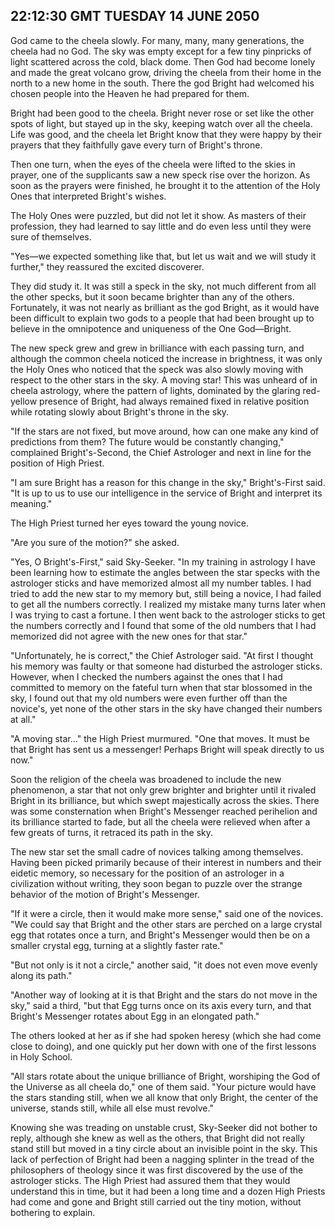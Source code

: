 ## 22:12:30 GMT TUESDAY 14 JUNE 2050
God came to the cheela slowly. For many, many, many generations, the cheela had no God. The sky was empty except for a few tiny pinpricks of light scattered across the cold, black dome. Then God had become lonely and made the great volcano grow, driving the cheela from their home in the north to a new home in the south. There the god Bright had welcomed his chosen people into the Heaven he had prepared for them.

Bright had been good to the cheela. Bright never rose or set like the other spots of light, but stayed up in the sky, keeping watch over all the cheela. Life was good, and the cheela let Bright know that they were happy by their prayers that they faithfully gave every turn of Bright's throne.

Then one turn, when the eyes of the cheela were lifted to the skies in prayer, one of the supplicants saw a new speck rise over the horizon. As soon as the prayers were finished, he brought it to the attention of the Holy Ones that interpreted Bright's wishes.

The Holy Ones were puzzled, but did not let it show. As masters of their profession, they had learned to say little and do even less until they were sure of themselves.

"Yes&mdash;we expected something like that, but let us wait and we will study it further," they reassured the excited discoverer.

They did study it. It was still a speck in the sky, not much different from all the other specks, but it soon became brighter than any of the others. Fortunately, it was not nearly as brilliant as the god Bright, as it would have been difficult to explain two gods to a people that had been brought up to believe in the omnipotence and uniqueness of the One God&mdash;Bright.

The new speck grew and grew in brilliance with each passing turn, and although the common cheela noticed the increase in brightness, it was only the Holy Ones who noticed that the speck was also slowly moving with respect to the other stars in the sky. A moving star! This was unheard of in cheela astrology, where the pattern of lights, dominated by the glaring red-yellow presence of Bright, had always remained fixed in relative position while rotating slowly about Bright's throne in the sky.

"If the stars are not fixed, but move around, how can one make any kind of predictions from them? The future would be constantly changing," complained Bright's-Second, the Chief Astrologer and next in line for the position of High Priest.

"I am sure Bright has a reason for this change in the sky," Bright's-First said. "It is up to us to use our intelligence in the service of Bright and interpret its meaning."

The High Priest turned her eyes toward the young novice.

"Are you sure of the motion?" she asked.

"Yes, O Bright's-First," said Sky-Seeker. "In my training in astrology I have been learning how to estimate the angles between the star specks with the astrologer sticks and have memorized almost all my number tables. I had tried to add the new star to my memory but, still being a novice, I had failed to get all the numbers correctly. I realized my mistake many turns later when I was trying to cast a fortune. I then went back to the astrologer sticks to get the numbers correctly and I found that some of the old numbers that I had memorized did not agree with the new ones for that star."

"Unfortunately, he is correct," the Chief Astrologer said. "At first I thought his memory was faulty or that someone had disturbed the astrologer sticks. However, when I checked the numbers against the ones that I had committed to memory on the fateful turn when that star blossomed in the sky, I found out that my old numbers were even further off than the novice's, yet none of the other stars in the sky have changed their numbers at all."

"A moving star..." the High Priest murmured. "One that moves. It must be that Bright has sent us a messenger! Perhaps Bright will speak directly to us now."

Soon the religion of the cheela was broadened to include the new phenomenon, a star that not only grew brighter and brighter until it rivaled Bright in its brilliance, but which swept majestically across the skies. There was some consternation when Bright's Messenger reached perihelion and its brilliance started to fade, but all the cheela were relieved when after a few greats of turns, it retraced its path in the sky.

The new star set the small cadre of novices talking among themselves. Having been picked primarily because of their interest in numbers and their eidetic memory, so necessary for the position of an astrologer in a civilization without writing, they soon began to puzzle over the strange behavior of the motion of Bright's Messenger.

"If it were a circle, then it would make more sense," said one of the novices. "We could say that Bright and the other stars are perched on a large crystal egg that rotates once a turn, and Bright's Messenger would then be on a smaller crystal egg, turning at a slightly faster rate."

"But not only is it not a circle," another said, "it does not even move evenly along its path."

"Another way of looking at it is that Bright and the stars do not move in the sky," said a third, "but that Egg turns once on its axis every turn, and that Bright's Messenger rotates about Egg in an elongated path."

The others looked at her as if she had spoken heresy (which she had come close to doing), and one quickly put her down with one of the first lessons in Holy School.

"All stars rotate about the unique brilliance of Bright, worshiping the God of the Universe as all cheela do," one of them said. "Your picture would have the stars standing still, when we all know that only Bright, the center of the universe, stands still, while all else must revolve."

Knowing she was treading on unstable crust, Sky-Seeker did not bother to reply, although she knew as well as the others, that Bright did not really stand still but moved in a tiny circle about an invisible point in the sky. This lack of perfection of Bright had been a nagging splinter in the tread of the philosophers of theology since it was first discovered by the use of the astrologer sticks. The High Priest had assured them that they would understand this in time, but it had been a long time and a dozen High Priests had come and gone and Bright still carried out the tiny motion, without bothering to explain.